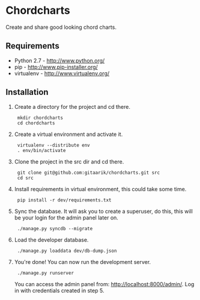 Chordcharts
===========

Create and share good looking chord charts.

Requirements
------------

- Python 2.7 - http://www.python.org/
- pip - http://www.pip-installer.org/
- virtualenv - http://www.virtualenv.org/

Installation
------------

1. Create a directory for the project and cd there.

        mkdir chordcharts
        cd chordcharts

2. Create a virtual environment and activate it.

        virtualenv --distribute env
        . env/bin/activate

3. Clone the project in the src dir and cd there.

        git clone git@github.com:gitaarik/chordcharts.git src
        cd src

4. Install requirements in virtual environment, this could take some time.

        pip install -r dev/requirements.txt

5. Sync the database. It will ask you to create a superuser, do this, this will be your login for the admin panel later on.

        ./manage.py syncdb --migrate

5. Load the developer database.

        ./manage.py loaddata dev/db-dump.json

6. You're done! You can now run the development server.

        ./manage.py runserver

    You can access the admin panel from: [http://localhost:8000/admin/](http://localhost:8000/admin/). Log in with credentials created in step 5.
